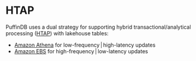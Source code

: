 # HTAP

PuffinDB uses a dual strategy for supporting hybrid transactional/analytical processing ([HTAP](https://en.wikipedia.org/wiki/Hybrid_transactional/analytical_processing)) with lakehouse tables:

- [Amazon Athena](https://aws.amazon.com/athena/) for low-frequency | high-latency updates
- [Amazon EBS](https://aws.amazon.com/ebs/) for high-frequency | low-latency updates
